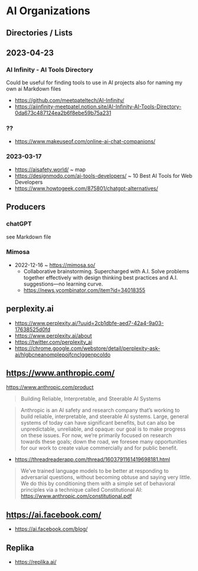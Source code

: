 # AI Organizations


## Directories / Lists


## 2023-04-23

### AI Infinity - AI Tools Directory

Could be useful for finding tools to use in AI projects also for naming my own ai Markdown files

* https://github.com/meetpateltech/AI-Infinity/
* https://aiinfinity-meetpatel.notion.site/AI-Infinity-AI-Tools-Directory-0da673c487124ea2b6f8ebe59b75a231

### ??

* https://www.makeuseof.com/online-ai-chat-companions/


### 2023-03-17

* https://aisafety.world/ ~ map
* https://designmodo.com/ai-tools-developers/ ~ 10 Best AI Tools for Web Developers
* https://www.howtogeek.com/875801/chatgpt-alternatives/



## Producers

### chatGPT

see Markdown file

### Mimosa

* 2022-12-16 ~ https://mimosa.so/
  * Collaborative brainstorming. Supercharged with A.I.
Solve problems together effectively with design thinking best practices and A.I. suggestions—no learning curve.
  * https://news.ycombinator.com/item?id=34018355


## perplexity.ai

* https://www.perplexity.ai/?uuid=2cb1dbfe-aed7-42a4-9a03-17638525d0fd
* https://www.perplexity.ai/about
* https://twitter.com/perplexity_ai
* https://chrome.google.com/webstore/detail/perplexity-ask-ai/hlgbcneanomplepojfcnclggenpcoldo



## https://www.anthropic.com/

https://www.anthropic.com/product
>Building Reliable, Interpretable, and Steerable AI Systems

>Anthropic is an AI safety and research company that’s working to build reliable, interpretable, and steerable AI systems. Large, general systems of today can have significant benefits, but can also be unpredictable, unreliable, and opaque: our goal is to make progress on these issues. For now, we’re primarily focused on research towards these goals; down the road, we foresee many opportunities for our work to create value commercially and for public benefit.

* https://threadreaderapp.com/thread/1603791161419698181.html
>We’ve trained language models to be better at responding to adversarial questions, without becoming obtuse and saying very little. We do this by conditioning them with a simple set of behavioral principles via a technique called Constitutional AI: https://www.anthropic.com/constitutional.pdf


## https://ai.facebook.com/

* https://ai.facebook.com/blog/


## Replika

* https://replika.ai/

